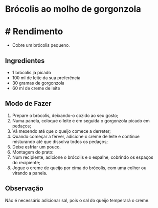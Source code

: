 # Brócolis ao molho de gorgonzola


# # Rendimento
* Cobre um brócolis pequeno.

## Ingredientes

*  1 brócolis já picado
*  100 ml de leite da sua preferência
*  30 gramas de gorgonzola
*  60 ml de creme de leite


## Modo de Fazer

1. Prepare o brócolis, deixando-o cozido ao seu gosto;
2. Numa panela, coloque o leite e em seguida o gorgonzola picado em pedaços;
3. Vá mexendo até que o queijo comece a derreter;
4. Quando começar a ferver, adicione o creme de leite e continue misturando até que dissolva todos os pedaços;
5. Deixe esfriar um pouco.
6. Montagem do prato:
  1. Num recipiente, adicione o brócolis e o espalhe, cobrindo os espaços do recipiente;
  2. Jogue o creme de queijo por cima do brócolis, com uma colher ou virando a panela.

## Observação

Não é necessário adicionar sal, pois o sal do queijo temperará o creme.

